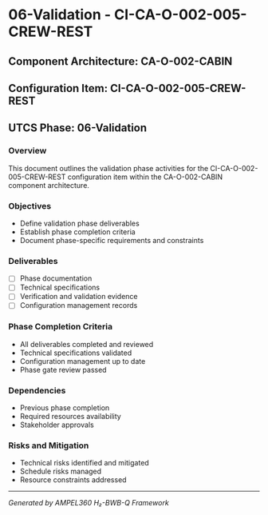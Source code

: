 # 06-Validation - CI-CA-O-002-005-CREW-REST

## Component Architecture: CA-O-002-CABIN
## Configuration Item: CI-CA-O-002-005-CREW-REST
## UTCS Phase: 06-Validation

### Overview
This document outlines the validation phase activities for the CI-CA-O-002-005-CREW-REST configuration item within the CA-O-002-CABIN component architecture.

### Objectives
- Define validation phase deliverables
- Establish phase completion criteria
- Document phase-specific requirements and constraints

### Deliverables
- [ ] Phase documentation
- [ ] Technical specifications
- [ ] Verification and validation evidence
- [ ] Configuration management records

### Phase Completion Criteria
- All deliverables completed and reviewed
- Technical specifications validated
- Configuration management up to date
- Phase gate review passed

### Dependencies
- Previous phase completion
- Required resources availability
- Stakeholder approvals

### Risks and Mitigation
- Technical risks identified and mitigated
- Schedule risks managed
- Resource constraints addressed

---
*Generated by AMPEL360 H₂-BWB-Q Framework*
